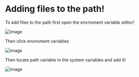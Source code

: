 # Adding files to the path!

To add files to the path first open the envrioment variable editor!

![image](https://user-images.githubusercontent.com/86261814/135789363-6da0fe1b-1129-43c6-9d12-eb4b70bc9466.png)

Then click enviroment variables

![image](https://user-images.githubusercontent.com/86261814/135789451-37822a05-c1c0-4d38-9cac-f5200e9de029.png)

Then locate path variable in the system variables and add it!

![image](https://user-images.githubusercontent.com/86261814/135789530-797fad51-2fdc-4aea-a539-595d00b78a84.png)
